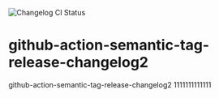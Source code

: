 ![Changelog CI Status](https://github.com/bakuppus/github-action-semantic-tag-release-changelog2/workflows/Changelog%20CI/badge.svg)

# github-action-semantic-tag-release-changelog2
github-action-semantic-tag-release-changelog2
1111111111111